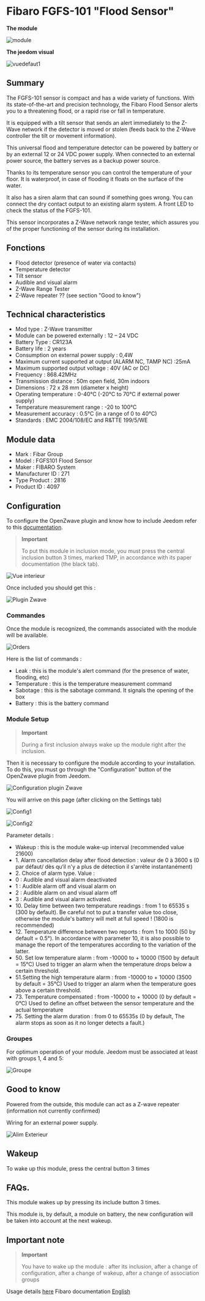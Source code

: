 # Fibaro FGFS-101 "Flood Sensor"

**The module**

![module](images/fibaro.fgfs101/module.jpg)

**The jeedom visual**

![vuedefaut1](images/fibaro.fgfs101/vuedefaut1.jpg)

## Summary

The FGFS-101 sensor is compact and has a wide variety of functions. With its state-of-the-art and precision technology, the Fibaro Flood Sensor alerts you to a threatening flood, or a rapid rise or fall in temperature.

It is equipped with a tilt sensor that sends an alert immediately to the Z-Wave network if the detector is moved or stolen (feeds back to the Z-Wave controller the tilt or movement information).

This universal flood and temperature detector can be powered by battery or by an external 12 or 24 VDC power supply. When connected to an external power source, the battery serves as a backup power source.

Thanks to its temperature sensor you can control the temperature of your floor. It is waterproof, in case of flooding it floats on the surface of the water.

It also has a siren alarm that can sound if something goes wrong. You can connect the dry contact output to an existing alarm system. A front LED to check the status of the FGFS-101.

This sensor incorporates a Z-Wave network range tester, which assures you of the proper functioning of the sensor during its installation.

## Fonctions

-   Flood detector (presence of water via contacts)
-   Temperature detector
-   Tilt sensor
-   Audible and visual alarm
-   Z-Wave Range Tester
-   Z-Wave repeater ?? (see section "Good to know")

## Technical characteristics

-   Mod type : Z-Wave transmitter
-   Module can be powered externally : 12 – 24 VDC
-   Battery Type : CR123A
-   Battery life : 2 years
-   Consumption on external power supply : 0,4W
-   Maximum current supported at output (ALARM NC, TAMP NC) :25mA
-   Maximum supported output voltage : 40V (AC or DC)
-   Frequency : 868.42MHz
-   Transmission distance : 50m open field, 30m indoors
-   Dimensions : 72 x 28 mm (diameter x height)
-   Operating temperature : 0-40°C (-20°C to 70°C if external power supply)
-   Temperature measurement range : -20 to 100°C
-   Measurement accuracy : 0.5°C (in a range of 0 to 40°C)
-   Standards : EMC 2004/108/EC and R&TTE 199/5/WE

## Module data

-   Mark : Fibar Group
-   Model : FGFS101 Flood Sensor
-   Maker : FIBARO System
-   Manufacturer ID : 271
-   Type Product : 2816
-   Product ID : 4097

## Configuration

To configure the OpenZwave plugin and know how to include Jeedom refer to this [documentation](https://doc.jeedom.com/en_US/plugins/automation%20protocol/openzwave/).

> **Important**
>
> To put this module in inclusion mode, you must press the central inclusion button 3 times, marked TMP, in accordance with its paper documentation (the black tab).

![Vue interieur](images/fibaro.fgfs101/Vue_interieur.jpg)

Once included you should get this :

![Plugin Zwave](images/fibaro.fgfs101/information.jpg)

### Commandes

Once the module is recognized, the commands associated with the module will be available.

![Orders](images/fibaro.fgfs101/commandes.jpg)

Here is the list of commands :

-   Leak : this is the module's alert command (for the presence of water, flooding, etc)
-   Temperature : this is the temperature measurement command
-   Sabotage : this is the sabotage command. It signals the opening of the box
-   Battery : this is the battery command

### Module Setup

> **Important**
>
> During a first inclusion always wake up the module right after the inclusion.

Then it is necessary to configure the module according to your installation. To do this, you must go through the "Configuration" button of the OpenZwave plugin from Jeedom.

![Configuration plugin Zwave](images/plugin/bouton_configuration.jpg)

You will arrive on this page (after clicking on the Settings tab)

![Config1](images/fibaro.fgfs101/config1.jpg)

![Config2](images/fibaro.fgfs101/config2.jpg)

Parameter details :

-   Wakeup : this is the module wake-up interval (recommended value 21600)
-   1\. Alarm cancellation delay after flood detection : valeur de 0 à 3600 s (0 par défaut/ dès qu‘il n'y a plus de détection il s'arrête instantanément)
-   2\. Choice of alarm type. Value :
  - 0 : Audible and visual alarm deactivated
  - 1 : Audible alarm off and visual alarm on
  - 2 : Audible alarm on and visual alarm off
  - 3 : Audible and visual alarm activated.
-   10\. Delay time between two temperature readings : from 1 to 65535 s (300 by default). Be careful not to put a transfer value too close, otherwise the module's battery will melt at full speed ! (1800 is recommended)
-   12\. Temperature difference between two reports : from 1 to 1000 (50 by default = 0.5°). In accordance with parameter 10, it is also possible to manage the report of the temperatures according to the variation of the latter.
-   50\. Set low temperature alarm : from -10000 to + 10000 (1500 by default = 15°C) Used to trigger an alarm when the temperature drops below a certain threshold.
-   51.Setting the high temperature alarm : from -10000 to + 10000 (3500 by default = 35°C) Used to trigger an alarm when the temperature goes above a certain threshold.
-   73\. Temperature compensated : from -10000 to + 10000 (0 by default = 0°C) Used to define an offset between the sensor temperature and the actual temperature
-   75\. Setting the alarm duration : from 0 to 65535s (0 by default, The alarm stops as soon as it no longer detects a fault.)

### Groupes

For optimum operation of your module. Jeedom must be associated at least with groups 1, 4 and 5:

![Groupe](images/fibaro.fgfs101/groupe.jpg)

## Good to know

Powered from the outside, this module can act as a Z-wave repeater (information not currently confirmed)

Wiring for an external power supply.

![Alim Exterieur](images/fibaro.fgfs101/Alim_Exterieur.jpg)

## Wakeup

To wake up this module, press the central button 3 times

## FAQs.

This module wakes up by pressing its include button 3 times.

This module is, by default, a module on battery, the new configuration will be taken into account at the next wakeup.

## Important note

> **Important**
>
> You have to wake up the module : after its inclusion, after a change of configuration, after a change of wakeup, after a change of association groups


Usage details [here](http://blog.domadoo.fr/2014/12/18/jeedom-guide-dutilisation-du-detecteur-dinondation-fibaro-fgfs-001/)
Fibaro documentation [English](http://www.fibaro.com/manuals/en/FGFS-101-Flood-Sensor/FGFS-101-Flood-Sensor-en-2.1-2.3.pdf)
